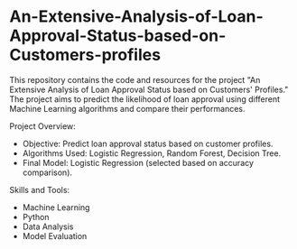 # An-Extensive-Analysis-of-Loan-Approval-Status-based-on-Customers-profiles
This repository contains the code and resources for the project "An Extensive Analysis of Loan Approval Status based on Customers' Profiles." The project aims to predict the likelihood of loan approval using different Machine Learning algorithms and compare their performances.

Project Overview:
- Objective: Predict loan approval status based on customer profiles.
- Algorithms Used: Logistic Regression, Random Forest, Decision Tree.
- Final Model: Logistic Regression (selected based on accuracy comparison).

Skills and Tools:
- Machine Learning
- Python
- Data Analysis
- Model Evaluation
